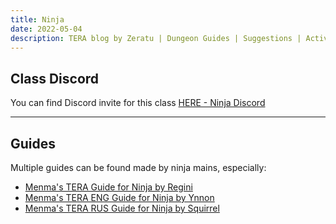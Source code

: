 ```yaml
---
title: Ninja
date: 2022-05-04
description: TERA blog by Zeratu | Dungeon Guides | Suggestions | Activities | Battlegrounds | Theorycrafting | Menma's TERA ...
---
```


## Class Discord

You can find Discord invite for this class [HERE - Ninja Discord](https://discord.gg/gD7qnr5)

<hr/>

## Guides

Multiple guides can be found made by ninja mains, especially:

- [Menma's TERA Guide for Ninja by Regini](https://docs.google.com/document/d/1pUoB_nZp46tivIOg30CoOEmAqaPN8jMM6uzwxZqdbDg/edit#heading=h.imkus0o7pn1j)
- [Menma's TERA ENG Guide for Ninja by Ynnon](https://docs.google.com/document/d/1LKXpHlxm91-ye22vA9E4HUIJEc-FdZPwSVSskOTH-jA)
- [Menma's TERA RUS Guide for Ninja by Squirrel](https://docs.google.com/document/d/1SiKjMVbncRoevOipIRLdZF6XBYapn4UZX94eIHmm5ow) 